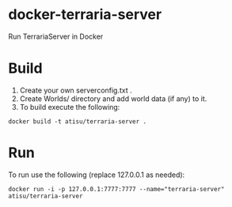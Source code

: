 # docker-terraria-server
Run TerrariaServer in Docker

# Build
1. Create your own serverconfig.txt .
2. Create Worlds/ directory and add world data (if any) to it.
2. To build execute the following:

```
docker build -t atisu/terraria-server .
```

# Run
To run use the following (replace 127.0.0.1 as needed):

```
docker run -i -p 127.0.0.1:7777:7777 --name="terraria-server" atisu/terraria-server
```
